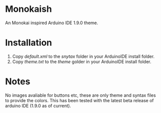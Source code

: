 # Monokaish
An Monokai inspired Arduino IDE 1.9.0 theme.

# Installation
1. Copy *default.xml* to the *snytax* folder in your ArduinoIDE install folder.
2. Copy *theme.txt* to the *theme* golder in your ArduinoIDE install folder.

# Notes
No images avaliable for buttons etc, these are only theme and syntax files to provide the colors.
This has been tested with the latest beta release of arduino IDE (1.9.0 as of current).
